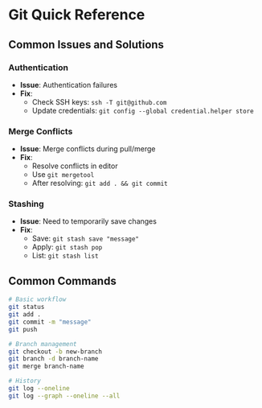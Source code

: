 # Git Quick Reference

## Common Issues and Solutions

### Authentication
- **Issue**: Authentication failures
- **Fix**: 
  - Check SSH keys: `ssh -T git@github.com`
  - Update credentials: `git config --global credential.helper store`

### Merge Conflicts
- **Issue**: Merge conflicts during pull/merge
- **Fix**: 
  - Resolve conflicts in editor
  - Use `git mergetool`
  - After resolving: `git add . && git commit`

### Stashing
- **Issue**: Need to temporarily save changes
- **Fix**: 
  - Save: `git stash save "message"`
  - Apply: `git stash pop`
  - List: `git stash list`

## Common Commands
```bash
# Basic workflow
git status
git add .
git commit -m "message"
git push

# Branch management
git checkout -b new-branch
git branch -d branch-name
git merge branch-name

# History
git log --oneline
git log --graph --oneline --all
``` 
